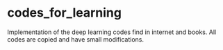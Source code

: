 # codes_for_learning
Implementation of the deep learning codes find in internet and books.
All codes are copied and have small modifications.
